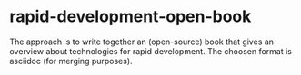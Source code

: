 # rapid-development-open-book
The approach is to write together an (open-source) book that gives an overview about technologies for rapid development. The choosen format is asciidoc (for merging purposes).
